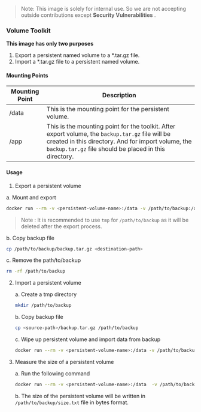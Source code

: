 > Note: This image is solely for internal use. So we are not accepting outside contributions except **Security Vulnerabilities** . 

### Volume Toolkit

**This image has only two purposes**
1. Export a persistent named volume to a *.tar.gz file.
2. Import a *.tar.gz file to a persistent named volume.

#### Mounting Points

| Mounting Point | Description |
| --- | --- |
| /data | This is the mounting point for the persistent volume. |
| /app | This is the mounting point for the toolkit. After export volume, the `backup.tar.gz` file will be created in this directory. And for import volume, the `backup.tar.gz` file should be placed in this directory. |

#### Usage

1. Export a persistent volume

  a. Mount and export
   ```bash
   docker run --rm -v <persistent-volume-name>:/data -v /path/to/backup:/app ghcr.io/swiftwave-org/volume-toolkit export
   ```
   > Note : It is recommended to use `tmp` for `/path/to/backup` as it will be deleted after the export process.

   b. Copy backup file
   ```bash
   cp /path/to/backup/backup.tar.gz <destination-path>
   ```
   c. Remove the path/to/backup
   ```bash
   rm -rf /path/to/backup
   ```
2. Import a persistent volume

   a. Create a tmp directory
   ```bash
   mkdir /path/to/backup
   ```
   b. Copy backup file
   ```bash
   cp <source-path>/backup.tar.gz /path/to/backup
   ```
   c. Wipe up persistent volume and import data from backup
   ```bash
   docker run --rm -v <persistent-volume-name>:/data -v /path/to/backup:/app ghcr.io/swiftwave-org/volume-toolkit import
   ```
3. Measure the size of a persistent volume

   a. Run the following command
   ```bash
   docker run --rm -v <persistent-volume-name>:/data  -v /path/to/backup:/app volume-toolkit size
   ```
   b. The size of the persistent volume will be written in `/path/to/backup/size.txt` file in bytes format.